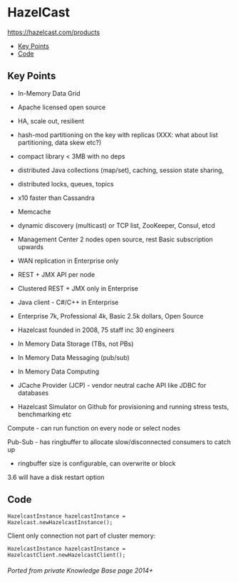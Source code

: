 # HazelCast

<https://hazelcast.com/products>

<!-- INDEX_START -->
- [Key Points](#key-points)
- [Code](#code)
<!-- INDEX_END -->

## Key Points

- In-Memory Data Grid
- Apache licensed open source
- HA, scale out, resilient
- hash-mod partitioning on the key with replicas (XXX: what about list partitioning, data skew etc?)
- compact library < 3MB with no deps
- distributed Java collections (map/set), caching, session state sharing,
- distributed locks, queues, topics
- x10 faster than Cassandra
- Memcache
- dynamic discovery (multicast) or TCP list, ZooKeeper, Consul, etcd
- Management Center 2 nodes open source, rest Basic subscription upwards
- WAN replication in Enterprise only
- REST + JMX API per node
- Clustered REST + JMX only in Enterprise
- Java client - C#/C++ in Enterprise
- Enterprise 7k, Professional 4k, Basic 2.5k dollars, Open Source

- Hazelcast founded in 2008, 75 staff inc 30 engineers
- In Memory Data Storage (TBs, not PBs)
- In Memory Data Messaging (pub/sub)
- In Memory Data Computing
- JCache Provider (JCP) - vendor neutral cache API like JDBC for databases

- Hazelcast Simulator on Github for provisioning and running stress tests, benchmarking etc

Compute - can run function on every node or select nodes

Pub-Sub - has ringbuffer to allocate slow/disconnected consumers to catch up
- ringbuffer size is configurable, can overwrite or block

3.6 will have a disk restart option

## Code

```shell
HazelcastInstance hazelcastInstance = Hazelcast.newHazelcastInstance();
```

Client only connection not part of cluster memory:

```shell
HazelcastInstance hazelcastInstance = HazelcastClient.newHazelcastClient();
```

###### Ported from private Knowledge Base page 2014+
